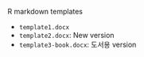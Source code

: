 R markdown templates

+ `template1.docx`
+ `template2.docx`: New version
+ `template3-book.docx`: 도서용 version
